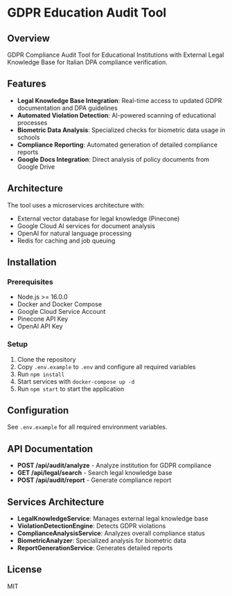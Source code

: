 # GDPR Education Audit Tool

## Overview
GDPR Compliance Audit Tool for Educational Institutions with External Legal Knowledge Base for Italian DPA compliance verification.

## Features
- **Legal Knowledge Base Integration**: Real-time access to updated GDPR documentation and DPA guidelines
- **Automated Violation Detection**: AI-powered scanning of educational processes
- **Biometric Data Analysis**: Specialized checks for biometric data usage in schools
- **Compliance Reporting**: Automated generation of detailed compliance reports
- **Google Docs Integration**: Direct analysis of policy documents from Google Drive

## Architecture
The tool uses a microservices architecture with:
- External vector database for legal knowledge (Pinecone)
- Google Cloud AI services for document analysis
- OpenAI for natural language processing
- Redis for caching and job queuing

## Installation

### Prerequisites
- Node.js >= 16.0.0
- Docker and Docker Compose
- Google Cloud Service Account
- Pinecone API Key
- OpenAI API Key

### Setup
1. Clone the repository
2. Copy `.env.example` to `.env` and configure all required variables
3. Run `npm install`
4. Start services with `docker-compose up -d`
5. Run `npm start` to start the application

## Configuration
See `.env.example` for all required environment variables.

## API Documentation
- **POST /api/audit/analyze** - Analyze institution for GDPR compliance
- **GET /api/legal/search** - Search legal knowledge base
- **POST /api/audit/report** - Generate compliance report

## Services Architecture
- **LegalKnowledgeService**: Manages external legal knowledge base
- **ViolationDetectionEngine**: Detects GDPR violations
- **ComplianceAnalysisService**: Analyzes overall compliance status
- **BiometricAnalyzer**: Specialized analysis for biometric data
- **ReportGenerationService**: Generates detailed reports

## License
MIT
